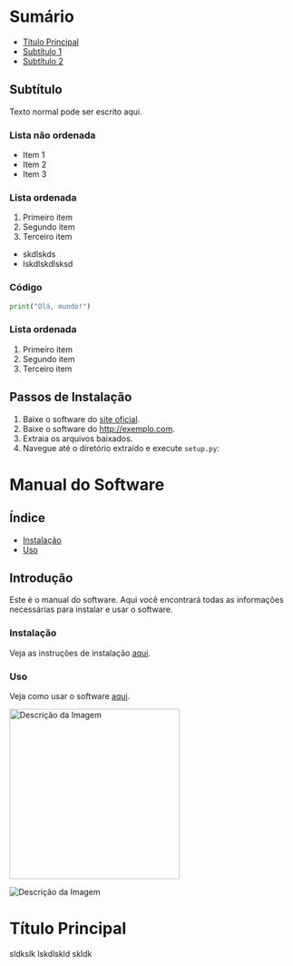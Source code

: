 # Sumário

- [Título Principal](#título-principal)
- [Subtítulo 1](#subtítulo-1)
- [Subtítulo 2](#subtítulo-2)




## Subtítulo

Texto normal pode ser escrito aqui.

### Lista não ordenada
- Item 1
- Item 2
- Item 3

### Lista ordenada
1. Primeiro item
2. Segundo item
3. Terceiro item

<ul>
  <li>skdlskds</li>
  <li>lskdlskdlsksd</li>
</ul>


### Código
```python
print("Olá, mundo!")
```


### Lista ordenada
1. Primeiro item
2.  Segundo item
3. Terceiro item

## Passos de Instalação
1. Baixe o software do [site oficial](http://exemplo.com).
2. Baixe o software do http://exemplo.com.
3. Extraia os arquivos baixados.
4. Navegue até o diretório extraído e execute `setup.py`:


# Manual do Software

## Índice
- [Instalação](INSTALACAO.md)
- [Uso](USO.md)

## Introdução
Este é o manual do software. Aqui você encontrará todas as informações necessárias para instalar e usar o software.

### Instalação
Veja as instruções de instalação [aqui](INSTALACAO.md).

### Uso
Veja como usar o software [aqui](USO.md).

<img src="imagem-local.png" alt="Descrição da Imagem" width="300"/>

![Descrição da Imagem](imagem-local.png)
# Título Principal
sldkslk lskdlskld skldk



